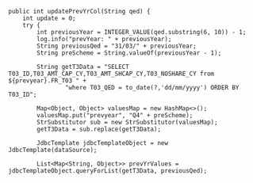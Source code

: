     public int updatePrevYrCol(String qed) {
        int update = 0;
        try {
            int previousYear = INTEGER_VALUE(qed.substring(6, 10)) - 1;
            log.info("prevYear: " + previousYear);
            String previousQed = "31/03/" + previousYear;
            String preScheme = String.valueOf(previousYear - 1);

            String getT3Data = "SELECT T03_ID,T03_AMT_CAP_CY,T03_AMT_SHCAP_CY,T03_NOSHARE_CY from ${prevyear}.FR_T03 " +
                    "where T03_QED = to_date(?,'dd/mm/yyyy') ORDER BY T03_ID";

            Map<Object, Object> valuesMap = new HashMap<>();
            valuesMap.put("prevyear", "Q4" + preScheme);
            StrSubstitutor sub = new StrSubstitutor(valuesMap);
            getT3Data = sub.replace(getT3Data);

            JdbcTemplate jdbcTemplateObject = new JdbcTemplate(dataSource);

            List<Map<String, Object>> prevYrValues = jdbcTemplateObject.queryForList(getT3Data, previousQed);
